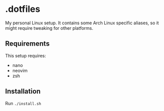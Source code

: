 # .dotfiles

My personal Linux setup. It contains some Arch Linux specific aliases, so it might require tweaking for other platforms.

## Requirements

This setup requires:

* nano
* neovim
* zsh

## Installation

Run `./install.sh`
